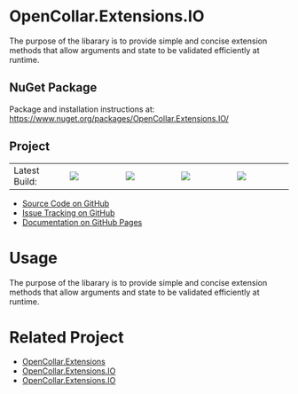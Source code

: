 # OpenCollar.Extensions.IO

The purpose of the libarary is to provide simple and concise extension methods
that allow arguments and state to be validated efficiently at runtime.

## NuGet Package

Package and installation instructions at: https://www.nuget.org/packages/OpenCollar.Extensions.IO/

## Project
<table style="border-style: none; width: 100%;">
    <tr style="border-style: none;">
        <td style="width: 20%; border-style: none;">Latest Build:</td>
        <td style="width: 20%; border-style: none;"><a href="https://github.com/open-collar/OpenCollar.Extensions.IO/actions"><img src="https://img.shields.io/github/workflow/status/open-collar/OpenCollar.Extensions.IO/Build and Deploy"/></a></td>
        <td style="width: 20%; border-style: none;"><a href="https://coveralls.io/github/open-collar/OpenCollar.Extensions.IO?branch=master"><img src="https://coveralls.io/repos/github/open-collar/OpenCollar.Extensions.IO/badge.svg?branch=master"/></a></td>
        <td style="width: 20%; border-style: none;"><a href="https://www.nuget.org/packages/OpenCollar.Extensions.IO/"><img src="https://img.shields.io/nuget/vpre/OpenCollar.Extensions.IO?color=green"/></a></td>
        <td style="width: 20%; border-style: none;"><a href="https://www.nuget.org/packages/OpenCollar.Extensions.IO/"><img src="https://img.shields.io/nuget/dt/OpenCollar.Extensions.IO?color=green"/></a></td>
    </tr>
</table>

 * [Source Code on GitHub](https://github.com/open-collar/OpenCollar.Extensions.IO)
 * [Issue Tracking on GitHub](https://github.com/open-collar/OpenCollar.Extensions.IO/issues)
 * [Documentation on GitHub Pages](https://open-collar.github.io/OpenCollar.Extensions.IO/)

# Usage

The purpose of the libarary is to provide simple and concise extension methods
that allow arguments and state to be validated efficiently at runtime.

# Related Project

* [OpenCollar.Extensions](https://github.com/open-collar/OpenCollar.Extensions)
* [OpenCollar.Extensions.IO](https://github.com/open-collar/OpenCollar.Extensions.IO)
* [OpenCollar.Extensions.IO](https://github.com/open-collar/OpenCollar.Extensions.IO)